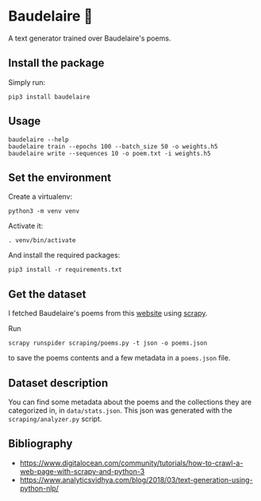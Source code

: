 # Baudelaire 📝

A text generator trained over Baudelaire's poems.

## Install the package

Simply run:
```shell
pip3 install baudelaire
```

## Usage

```shell
baudelaire --help
baudelaire train --epochs 100 --batch_size 50 -o weights.h5
baudelaire write --sequences 10 -o poem.txt -i weights.h5
```

## Set the environment

Create a virtualenv:
```shell
python3 -m venv venv
```

Activate it:
```shell
. venv/bin/activate
```

And install the required packages:
```shell
pip3 install -r requirements.txt
```

## Get the dataset

I fetched Baudelaire's poems from this [website](https://www.poesie-francaise.fr/poemes-charles-baudelaire/) using [scrapy](https://scrapy.org/).

Run
```shell
scrapy runspider scraping/poems.py -t json -o poems.json
```

to save the poems contents and a few metadata in a `poems.json` file.

## Dataset description

You can find some metadata about the poems and the collections they are categorized in, in `data/stats.json`.
This json was generated with the `scraping/analyzer.py` script.

## Bibliography

- https://www.digitalocean.com/community/tutorials/how-to-crawl-a-web-page-with-scrapy-and-python-3
- https://www.analyticsvidhya.com/blog/2018/03/text-generation-using-python-nlp/
